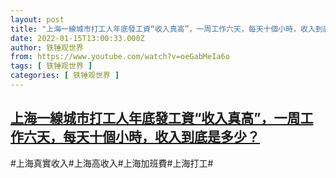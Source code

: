 ```yaml
---
layout: post
title: "上海一線城市打工人年底發工資“收入真高”，一周工作六天，每天十個小時，收入到底是多少？"
date: 2022-01-15T13:00:33.000Z
author: 铁锤观世界
from: https://www.youtube.com/watch?v=oeGabMeIa6o
tags: [ 铁锤观世界 ]
categories: [ 铁锤观世界 ]
---
```

<!--1642251633000-->
[上海一線城市打工人年底發工資“收入真高”，一周工作六天，每天十個小時，收入到底是多少？](https://www.youtube.com/watch?v=oeGabMeIa6o)
------

<div>
#上海真實收入#上海高收入#上海加班費#上海打工#
</div>
